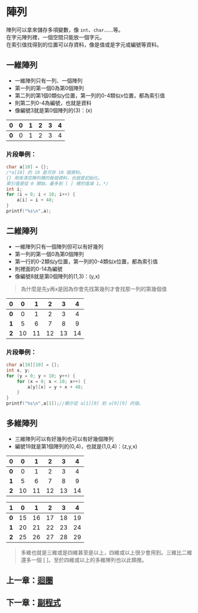 # 陣列

陣列可以拿來儲存多項變數，像 `int`、`char`……等。  
在字元陣列裡，一個空間只能放一個字元。  
在索引值找得到的位置可以存資料，像是值或是字元或編號等資料。

## 一維陣列

- 一維陣列只有一列、一個陣列
- 第一列的第一個0為第0個陣列
- 第二列的第1個0類似y位置，第一列的0-4類似x位置，都為索引值
- 則第二列0-4為編號，也就是資料
- 像編號3就是第0個陣列的(3)：(x)

|0|0|1|2|3|4|
|:----:|:----:|:----:|:----:|:----:|:----:|
|**0**|0|1|2|3|4|

### 片段舉例：

```c
char a[10] = {};
/*a[10] 的 10 是可存 10 個資料。
{} 用來清空陣列裡的每個資料，也就是初始化。
索引值是從 0 開始，最多到 [ ] 裡的值減 1。*/
int i;
for (i = 0; i < 10; i++) {
    a[i] = i + 48;
}
printf("%s\n",a);
```

## 二維陣列

- 一維陣列只有一個陣列但可以有好幾列
- 第一列的第一個0為第0個陣列
- 第一行的0-2類似y位置，第一列的0-4類似x位置，都為索引值
- 則裡面的0-14為編號
- 像編號8就是第0個陣列的(1,3)：(y,x)
> 為什麼是先y再x是因為你會先找第幾列才會找那一列的第幾個值

|0|0|1|2|3|4|
|:----:|:----:|:----:|:----:|:----:|:----:|
|**0**|0|1|2|3|4|
|**1**|5|6|7|8|9|
|**2**|10|11|12|13|14|

### 片段舉例：

```c
char a[10][10] = {};
int x, y;
for (y = 0; y < 10; y++) {
    for (x = 0; x < 10; x++) {
        a[y][x] = y + x + 48;
    }
}
printf("%s\n",a[1]);//顯示從 a[1][0] 到 a[9][9] 的值。
```

## 多維陣列

- 三維陣列可以有好幾列也可以有好幾個陣列
- 編號19就是第1個陣列的(0,4)，也就是(1,0,4)：(z,y,x)
  
|0|0|1|2|3|4|
|:----:|:----:|:----:|:----:|:----:|:----:|
|**0**|0|1|2|3|4|
|**1**|5|6|7|8|9|
|**2**|10|11|12|13|14|

|1|0|1|2|3|4|
|:----:|:----:|:----:|:----:|:----:|:----:|
|**0**|15|16|17|18|19|
|**1**|20|21|22|23|24|
|**2**|25|26|27|28|29|

> 多維也就是三維或是四維甚至是以上，四維或以上很少會用到。三維比二維還多一個 [ ]。至於四維或以上的多維陣列也以此類推。

## 上一章：[迴圈](https://github.com/xixa3333/C-Textbook/blob/main/%E8%BF%B4%E5%9C%88.md)
## 下一章：[副程式](https://github.com/xixa3333/C-Textbook/blob/main/%E5%89%AF%E7%A8%8B%E5%BC%8F.md)
